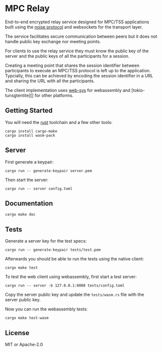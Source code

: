 # MPC Relay

End-to-end encrypted relay service designed for MPC/TSS applications built using the [noise protocol][] and websockets for the transport layer.

The service facilitates secure communication between peers but it does not handle public key exchange nor meeting points.

For clients to use the relay service they must know the public key of the server and the public keys of all the participants for a session.

Creating a meeting point that shares the session identifier between participants to execute an MPC/TSS protocol is left up to the application. Typcially, this can be achieved by encoding the session identifier in a URL and sharing the URL with all the participants.

The client implementation uses [web-sys][] for webassembly and [tokio-tunsgtentite][] for other platforms.

## Getting Started

You will need the [rust][] toolchain and a few other tools:

```
cargo install cargo-make
cargo install wasm-pack
```

## Server

First generate a keypair:

```
cargo run -- generate-keypair server.pem
```

Then start the server:

```
cargo run -- server config.toml
```

## Documentation

```
cargo make doc
```

## Tests

Generate a server key for the test specs:

```
cargo run -- generate-keypair tests/test.pem
```

Afterwards you should be able to run the tests using the native client:

```
cargo make test
```

To test the web client using webassembly, first start a test server:

```
cargo run -- server -b 127.0.0.1:8008 tests/config.toml
```

Copy the server public key and update the `tests/wasm.rs` file with the server public key.

Now you can run the webassembly tests:

```
cargo make test-wasm
```

## License

MIT or Apache-2.0

[noise protocol]: https://noiseprotocol.org/
[rust]: https://www.rust-lang.org/
[web-sys]: https://docs.rs/web-sys/latest/web_sys/
[tokio-tungstenite]: https://docs.rs/tokio-tungstenite/latest/tokio_tungstenite/

